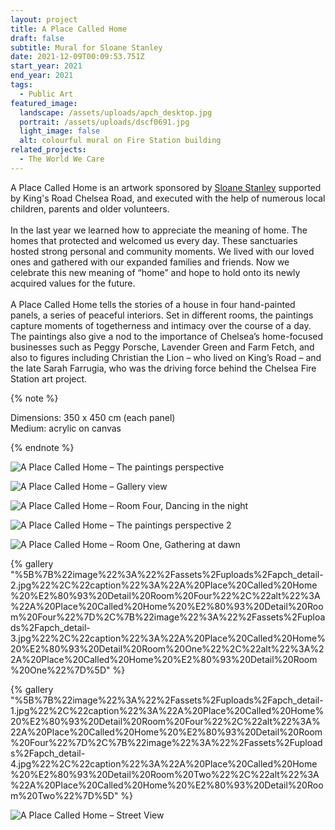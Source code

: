 ```yaml
---
layout: project
title: A Place Called Home
draft: false
subtitle: Mural for Sloane Stanley
date: 2021-12-09T00:09:53.751Z
start_year: 2021
end_year: 2021
tags:
  - Public Art
featured_image:
  landscape: /assets/uploads/apch_desktop.jpg
  portrait: /assets/uploads/dscf0691.jpg
  light_image: false
  alt: colourful mural on Fire Station building
related_projects:
  - The World We Care
---
```

A Place Called Home is an artwork sponsored by [Sloane Stanley](https://www.sloanestanley.com/) supported by King's Road Chelsea Road, and executed with the help of [](https://www.instagram.com/jennyboatdraws/)numerous local children, parents and older volunteers.\
\
In the last year we learned how to appreciate the meaning of home. The homes that protected and welcomed us every day. These sanctuaries hosted strong personal and community moments. We lived with our loved ones and gathered with our expanded families and friends. Now we celebrate this new meaning of “home” and hope to hold onto its newly acquired values for the future.\
\
A Place Called Home tells the stories of a house in four hand-painted panels, a series of peaceful interiors. Set in different rooms, the paintings capture moments of togetherness and intimacy over the course of a day. The paintings also give a nod to the importance of Chelsea’s home-focused businesses such as Peggy Porsche, Lavender Green and Farm Fetch, and also to figures including Christian the Lion – who lived on King’s Road – and the late Sarah Farrugia, who was the driving force behind the Chelsea Fire Station art project.

{% note %}


Dimensions: 350 x 450 cm (each panel)\
Medium: acrylic on canvas


{% endnote %}

![A Place Called Home – The paintings perspective](/assets/uploads/dscf0579-2.jpg "A Place Called Home – The paintings perspective")

![A Place Called Home – Gallery view](/assets/uploads/dscf0422.jpg "A Place Called Home – Gallery view")

![A Place Called Home – Room Four, Dancing in the night](/assets/uploads/r008329.jpg "A Place Called Home – Room Four, Dancing in the night")

![A Place Called Home – The paintings perspective 2](/assets/uploads/dscf0568.jpg "A Place Called Home – The paintings perspective 2")

![A Place Called Home – Room One, Gathering at dawn](/assets/uploads/dscf0470.jpg "A Place Called Home – Room One, Gathering at dawn")

{% gallery "%5B%7B%22image%22%3A%22%2Fassets%2Fuploads%2Fapch_detail-2.jpg%22%2C%22caption%22%3A%22A%20Place%20Called%20Home%20%E2%80%93%20Detail%20Room%20Four%22%2C%22alt%22%3A%22A%20Place%20Called%20Home%20%E2%80%93%20Detail%20Room%20Four%22%7D%2C%7B%22image%22%3A%22%2Fassets%2Fuploads%2Fapch_detail-3.jpg%22%2C%22caption%22%3A%22A%20Place%20Called%20Home%20%E2%80%93%20Detail%20Room%20One%22%2C%22alt%22%3A%22A%20Place%20Called%20Home%20%E2%80%93%20Detail%20Room%20One%22%7D%5D" %}

{% gallery "%5B%7B%22image%22%3A%22%2Fassets%2Fuploads%2Fapch_detail-1.jpg%22%2C%22caption%22%3A%22A%20Place%20Called%20Home%20%E2%80%93%20Detail%20Room%20Four%22%2C%22alt%22%3A%22A%20Place%20Called%20Home%20%E2%80%93%20Detail%20Room%20Four%22%7D%2C%7B%22image%22%3A%22%2Fassets%2Fuploads%2Fapch_detail-4.jpg%22%2C%22caption%22%3A%22A%20Place%20Called%20Home%20%E2%80%93%20Detail%20Room%20Two%22%2C%22alt%22%3A%22A%20Place%20Called%20Home%20%E2%80%93%20Detail%20Room%20Two%22%7D%5D" %}

![A Place Called Home – Street View](/assets/uploads/dscf0389.jpg "A Place Called Home –  Street View")